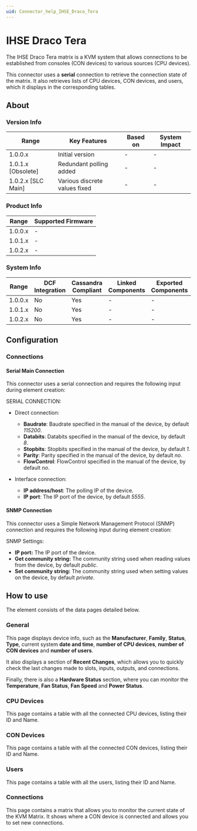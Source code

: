 ```yaml
---
uid: Connector_help_IHSE_Draco_Tera
---
```


# IHSE Draco Tera

The IHSE Draco Tera matrix is a KVM system that allows connections to be established from consoles (CON devices) to various sources (CPU devices).

This connector uses a **serial** connection to retrieve the connection state of the matrix. It also retrieves lists of CPU devices, CON devices, and users, which it displays in the corresponding tables.

## About

### Version Info

| **Range**            | **Key Features**              | **Based on** | **System Impact** |
|----------------------|-------------------------------|--------------|-------------------|
| 1.0.0.x              | Initial version               | \-           | \-                |
| 1.0.1.x \[Obsolete\] | Redundant polling added       | \-           | \-                |
| 1.0.2.x \[SLC Main\] | Various discrete values fixed | \-           | \-                |

### Product Info

| **Range** | **Supported Firmware** |
|-----------|------------------------|
| 1.0.0.x   | \-                     |
| 1.0.1.x   | \-                     |
| 1.0.2.x   | \-                     |

### System Info

| **Range** | **DCF Integration** | **Cassandra Compliant** | **Linked Components** | **Exported Components** |
|-----------|---------------------|-------------------------|-----------------------|-------------------------|
| 1.0.0.x   | No                  | Yes                     | \-                    | \-                      |
| 1.0.1.x   | No                  | Yes                     | \-                    | \-                      |
| 1.0.2.x   | No                  | Yes                     | \-                    | \-                      |

## Configuration

### Connections

#### Serial Main Connection

This connector uses a serial connection and requires the following input during element creation:

SERIAL CONNECTION:

- Direct connection:

  - **Baudrate**: Baudrate specified in the manual of the device, by default *115200*.
  - **Databits**: Databits specified in the manual of the device, by default *8*.
  - **Stopbits**: Stopbits specified in the manual of the device, by default *1*.
  - **Parity**: Parity specified in the manual of the device, by default *no*.
  - **FlowControl**: FlowControl specified in the manual of the device, by default *no*.

- Interface connection:

  - **IP address/host**: The polling IP of the device.
  - **IP port**: The IP port of the device, by default *5555*.

#### SNMP Connection

This connector uses a Simple Network Management Protocol (SNMP) connection and requires the following input during element creation:

SNMP Settings:

- **IP port:** The IP port of the device.
- **Get community string:** The community string used when reading values from the device, by default *public*.
- **Set community string:** The community string used when setting values on the device, by default *private*.

## How to use

The element consists of the data pages detailed below.

### General

This page displays device info, such as the **Manufacturer**, **Family**, **Status**, **Type**, current system **date and time**, **number of CPU devices**, **number of CON devices** and **number of users**.

It also displays a section of **Recent Changes**, which allows you to quickly check the last changes made to slots, inputs, outputs, and connections.

Finally, there is also a **Hardware Status** section, where you can monitor the **Temperature**, **Fan Status**, **Fan Speed** and **Power Status**.

### CPU Devices

This page contains a table with all the connected CPU devices, listing their ID and Name.

### CON Devices

This page contains a table with all the connected CON devices, listing their ID and Name.

### Users

This page contains a table with all the users, listing their ID and Name.

### Connections

This page contains a matrix that allows you to monitor the current state of the KVM Matrix. It shows where a CON device is connected and allows you to set new connections.
